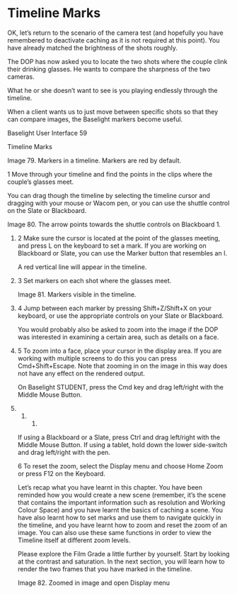 # Timeline Marks

OK, let’s return to the scenario of the camera test \(and hopefully you have remembered to deactivate caching as it is not required at this point\). You have already matched the brightness of the shots roughly.

The DOP has now asked you to locate the two shots where the couple clink their drinking glasses. He wants to compare the sharpness of the two cameras.

What he or she doesn’t want to see is you playing endlessly through the timeline.

When a client wants us to just move between specific shots so that they can compare images, the Baselight markers become useful.

Baselight User Interface 59

Timeline Marks

Image 79. Markers in a timeline. Markers are red by default.

1 Move through your timeline and find the points in the clips where the couple’s glasses meet.

You can drag though the timeline by selecting the timeline cursor and dragging with your mouse or Wacom pen, or you can use the shuttle control on the Slate or Blackboard.

Image 80. The arrow points towards the shuttle controls on Blackboard 1.

1. 2 Make sure the cursor is located at the point of the glasses meeting, and press L on the keyboard to set a mark. If you are working on Blackboard or Slate, you can use the Marker button that resembles an I.

   A red vertical line will appear in the timeline.

2. 3 Set markers on each shot where the glasses meet.

   Image 81. Markers visible in the timeline.

3. 4 Jump between each marker by pressing Shift+Z/Shift+X on your keyboard, or use the appropriate controls on your Slate or Blackboard.

   You would probably also be asked to zoom into the image if the DOP was interested in examining a certain area, such as details on a face.

4. 5 To zoom into a face, place your cursor in the display area. If you are working with multiple screens to do this you can press Cmd+Shift+Escape. Note that zooming in on the image in this way does not have any effect on the rendered output.

   On Baselight STUDENT, press the Cmd key and drag left/right with the Middle Mouse Button.

5. 1. 1. 

   If using a Blackboard or a Slate, press Ctrl and drag left/right with the Middle Mouse Button. If using a tablet, hold down the lower side-switch and drag left/right with the pen.

   6 To reset the zoom, select the Display menu and choose Home Zoom or press F12 on the Keyboard.

   Let’s recap what you have learnt in this chapter. You have been reminded how you would create a new scene \(remember, it’s the scene that contains the important information such as resolution and Working Colour Space\) and you have learnt the basics of caching a scene. You have also learnt how to set marks and use them to navigate quickly in the timeline, and you have learnt how to zoom and reset the zoom of an image. You can also use these same functions in order to view the Timeline itself at different zoom levels.

   Please explore the Film Grade a little further by yourself. Start by looking at the contrast and saturation. In the next section, you will learn how to render the two frames that you have marked in the timeline.

   Image 82. Zoomed in image and open Display menu

